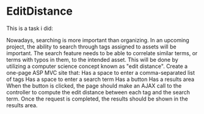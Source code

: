 EditDistance
============
This is a task i did: 

Nowadays, searching is more important than organizing. 
In an upcoming project, the ability to search through tags assigned to assets will be important. 
The search feature needs to be able to correlate similar terms, or terms with typos in them, to the intended asset. 
This will be done by utilizing a computer science concept known as "edit distance". 
Create a one-page ASP MVC site that:
  Has a space to enter a comma-separated list of tags
  Has a space to enter a search term
  Has a button
  Has a results area
When the button is clicked, the page should make an AJAX call to the controller to compute the edit distance between each tag and the search term. Once the request is completed, the results should be shown in the results area.

